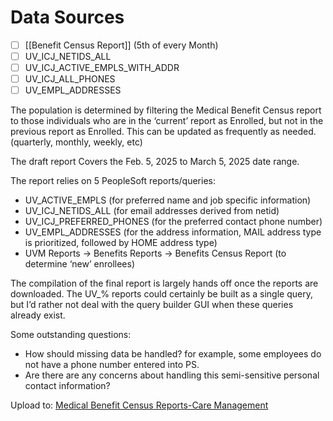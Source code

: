 # Data Sources
- [ ] [[Benefit Census Report]] (5th of every Month)
- [ ] UV_ICJ_NETIDS_ALL
- [ ] UV_ICJ_ACTIVE_EMPLS_WITH_ADDR
- [ ] UV_ICJ_ALL_PHONES
- [ ] UV_EMPL_ADDRESSES

The population is determined by filtering the Medical Benefit Census report to those individuals who are in the ‘current’ report as Enrolled, but not in the previous report as Enrolled. This can be updated as frequently as needed. (quarterly, monthly, weekly, etc)

The draft report Covers the Feb. 5, 2025 to March 5, 2025 date range.

The report relies on 5 PeopleSoft reports/queries:

- UV_ACTIVE_EMPLS (for preferred name and job specific information)
- UV_ICJ_NETIDS_ALL (for email addresses derived from netid)
- UV_ICJ_PREFERRED_PHONES (for the preferred contact phone number)
- UV_EMPL_ADDRESSES (for the address information, MAIL address type is prioritized, followed by HOME address type)
- UVM Reports -> Benefits Reports -> Benefits Census Report (to determine ‘new’ enrollees)

The compilation of the final report is largely hands off once the reports are downloaded. The UV_% reports could certainly be built as a single query, but I’d rather not deal with the query builder GUI when these queries already exist.

Some outstanding questions:

- How should missing data be handled? for example, some employees do not have a phone number entered into PS.
- Are there are any concerns about handling this semi-sensitive personal contact information?

Upload to:
  [Medical Benefit Census Reports-Care Management](https://uvmoffice-my.sharepoint.com/:f:/r/personal/97lpalas_uvm_edu/Documents/Benefits/Care%20Management/Medical%20Benefit%20Census%20Reports-Care%20Management?csf=1&web=1&e=iNCgRZ)